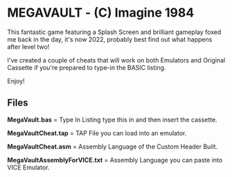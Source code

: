 # MEGAVAULT - (C) Imagine 1984

This fantastic game featuring a Splash Screen and brilliant gameplay foxed me back in the day, it's now 2022, probably best find out what happens after level two!

I've created a couple of cheats that will work on both Emulators and Original Cassette if you're prepared to type-in the BASIC listing.

Enjoy!


## Files

**MegaVault.bas** 			= Type In Listing type this in and then insert the cassette.

**MegaVaultCheat.tap**		= TAP File you can load into an emulator.

**MegaVaultCheat.asm**		= Assembly Language of the Custom Header Built.

**MegaVaultAssemblyForVICE.txt** 	= Assembly Language you can paste into VICE Emulator.